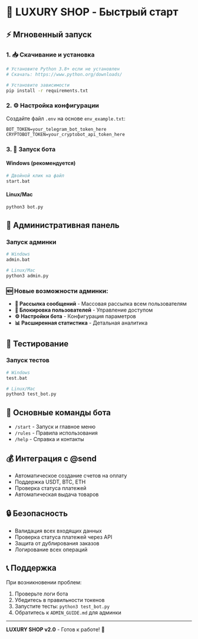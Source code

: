 # 🚀 LUXURY SHOP - Быстрый старт

## ⚡ Мгновенный запуск

### 1. 📥 Скачивание и установка
```bash
# Установите Python 3.8+ если не установлен
# Скачать: https://www.python.org/downloads/

# Установите зависимости
pip install -r requirements.txt
```

### 2. ⚙️ Настройка конфигурации
Создайте файл `.env` на основе `env_example.txt`:
```env
BOT_TOKEN=your_telegram_bot_token_here
CRYPTOBOT_TOKEN=your_cryptobot_api_token_here
```

### 3. 🚀 Запуск бота

#### Windows (рекомендуется)
```bash
# Двойной клик на файл
start.bat
```

#### Linux/Mac
```bash
python3 bot.py
```

## 🔧 Административная панель

### Запуск админки
```bash
# Windows
admin.bat

# Linux/Mac
python3 admin.py
```

### 🆕 Новые возможности админки:
- **📢 Рассылка сообщений** - Массовая рассылка всем пользователям
- **🚫 Блокировка пользователей** - Управление доступом
- **⚙️ Настройки бота** - Конфигурация параметров
- **📊 Расширенная статистика** - Детальная аналитика

## 🧪 Тестирование

### Запуск тестов
```bash
# Windows
test.bat

# Linux/Mac
python3 test_bot.py
```

## 📱 Основные команды бота

- `/start` - Запуск и главное меню
- `/rules` - Правила использования
- `/help` - Справка и контакты

## 💰 Интеграция с @send

- Автоматическое создание счетов на оплату
- Поддержка USDT, BTC, ETH
- Проверка статуса платежей
- Автоматическая выдача товаров

## 🔒 Безопасность

- Валидация всех входящих данных
- Проверка статуса платежей через API
- Защита от дублирования заказов
- Логирование всех операций

## 📞 Поддержка

При возникновении проблем:
1. Проверьте логи бота
2. Убедитесь в правильности токенов
3. Запустите тесты: `python3 test_bot.py`
4. Обратитесь к `ADMIN_GUIDE.md` для админки

---

**LUXURY SHOP v2.0** - Готов к работе! 🎉
